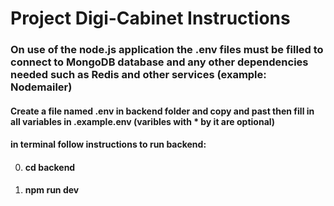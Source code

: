 # Project Digi-Cabinet Instructions

### On use of the node.js application the .env files must be filled to connect to MongoDB database and any other dependencies needed such as Redis and other services (example: Nodemailer)

#### Create a file named .env in backend folder and copy and past then fill in all variables in .example.env (varibles with * by it are optional)

#### in terminal follow instructions to run backend:

0. #### cd backend
1. #### npm run dev
